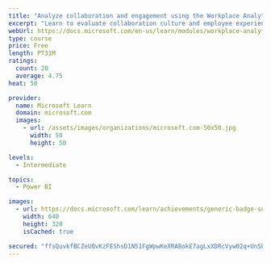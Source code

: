 ```yaml
---
title: "Analyze collaboration and engagement using the Workplace Analytics Ways of working assessment dashboard"
excerpt: "Learn to evaluate collaboration culture and employee experience with a Power BI template using Workplace Analytics data."
webUrl: https://docs.microsoft.com/en-us/learn/modules/workplace-analytics-ways-working/
type: course
price: Free
length: PT31M
ratings:
  count: 20
  average: 4.75
heat: 50

provider:
  name: Microsoft Learn
  domain: microsoft.com
  images:
    - url: /assets/images/organizations/microsoft.com-50x50.jpg
      width: 50
      height: 50

levels:
  - Intermediate

topics:
  - Power BI

images:
  - url: https://docs.microsoft.com/learn/achievements/generic-badge-social.png
    width: 640
    height: 320
    isCached: true

secured: "ffsQuvkfBCZeU0vKzFEShsD1N51FgWpwKeXRABokE7agLxXDRcVyw02q+Un5bsS2y1DS/L7VXo/83Ia4Xlw+WoGrzEapr6YNpQEzRd80UJ4A3fghUogjJmVKP+1KHBmY3m/8ygf49HOAsJwRb8l8cHLn2quz6tGHgHUq7TXU6tH8ZqG8nqrXSfAEQPydOXFY6QgyScFESIdiWAbgmeX+Mh5hVbW56kJWGgjGEmuXNYQiGF/PgV6Vb+L960jyENt/XYmwJqTW20bWZWxYagd8MBWqLpo4hbAYTtXbC7GOLaTKIkd3k4DUzB6/y4YvAuMKNi4V04IcuMMikkt2tR2rEFNW0H7GC1bgQCHb3Xp8cgn+Hlba7/oLX6ldXGihUX+wcTMY+Pj565J6ThzNHkmvnLqyf58X13K5DJlERxTE+Qc=;bUwdTuTenz0SeVfOVhgg9g=="
---
```


